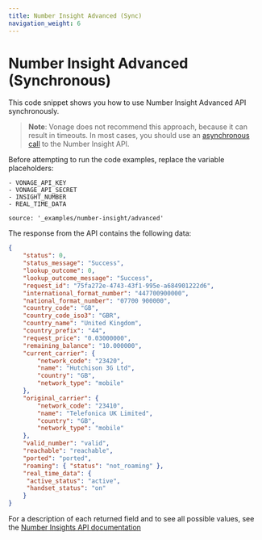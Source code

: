 ```yaml
---
title: Number Insight Advanced (Sync)
navigation_weight: 6
---
```


# Number Insight Advanced (Synchronous)

This code snippet shows you how to use Number Insight Advanced API synchronously.

> **Note**: Vonage does not recommend this approach, because it can result in timeouts. In most cases, you should use an [asynchronous call](number-insight-advanced-async) to the Number Insight API.

Before attempting to run the code examples, replace the variable placeholders:

```snippet_variables
- VONAGE_API_KEY
- VONAGE_API_SECRET
- INSIGHT_NUMBER
- REAL_TIME_DATA
```

```code_snippets
source: '_examples/number-insight/advanced'
```

The response from the API contains the following data:

```json
{
    "status": 0,
    "status_message": "Success",
    "lookup_outcome": 0,
    "lookup_outcome_message": "Success",
    "request_id": "75fa272e-4743-43f1-995e-a684901222d6",
    "international_format_number": "447700900000",
    "national_format_number": "07700 900000",
    "country_code": "GB",
    "country_code_iso3": "GBR",
    "country_name": "United Kingdom",
    "country_prefix": "44",
    "request_price": "0.03000000",
    "remaining_balance": "10.000000",
    "current_carrier": {
        "network_code": "23420",
        "name": "Hutchison 3G Ltd",
        "country": "GB",
        "network_type": "mobile"
    },
    "original_carrier": {
        "network_code": "23410",
        "name": "Telefonica UK Limited",
        "country": "GB",
        "network_type": "mobile"
    },
    "valid_number": "valid",
    "reachable": "reachable",
    "ported": "ported",
    "roaming": { "status": "not_roaming" },
    "real_time_data": {
     "active_status": "active",
     "handset_status": "on"
    }
}
```

For a description of each returned field and to see all possible values, see the [Number Insights API documentation](/api/number-insight?expandResponses=true#response-getNumberInsightAdvanced)

